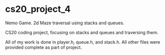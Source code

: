 # cs20_project_4
Nemo Game. 2d Maze traversal using stacks and queues.

CS20 coding project, focusing on stacks and queues and traversing them.

All of my work is done in player.h, queue.h, and stack.h. All other files were provided complete as part of project.
